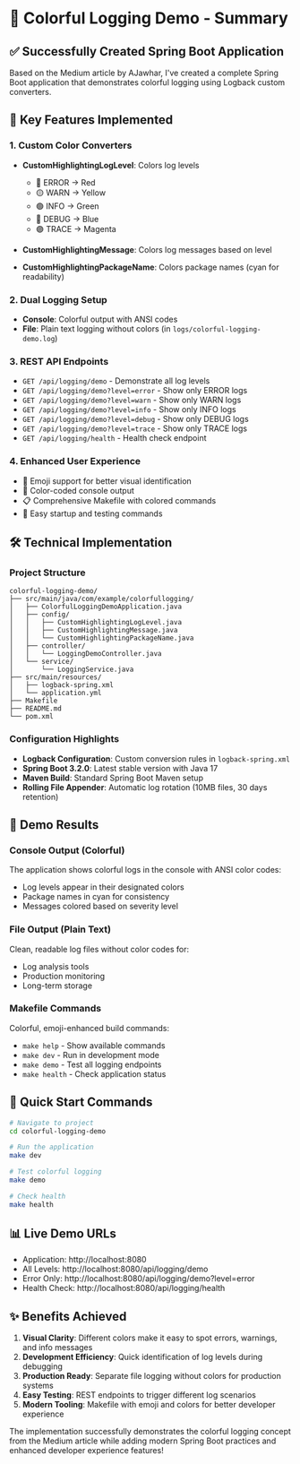 # 🎨 Colorful Logging Demo - Summary

## ✅ Successfully Created Spring Boot Application

Based on the Medium article by AJawhar, I've created a complete Spring Boot application that demonstrates colorful logging using Logback custom converters.

## 🌈 Key Features Implemented

### 1. **Custom Color Converters**
- **CustomHighlightingLogLevel**: Colors log levels
  - 🔴 ERROR → Red
  - 🟡 WARN → Yellow  
  - 🟢 INFO → Green
  - 🔵 DEBUG → Blue
  - 🟣 TRACE → Magenta

- **CustomHighlightingMessage**: Colors log messages based on level
- **CustomHighlightingPackageName**: Colors package names (cyan for readability)

### 2. **Dual Logging Setup**
- **Console**: Colorful output with ANSI codes
- **File**: Plain text logging without colors (in `logs/colorful-logging-demo.log`)

### 3. **REST API Endpoints**
- `GET /api/logging/demo` - Demonstrate all log levels
- `GET /api/logging/demo?level=error` - Show only ERROR logs
- `GET /api/logging/demo?level=warn` - Show only WARN logs  
- `GET /api/logging/demo?level=info` - Show only INFO logs
- `GET /api/logging/demo?level=debug` - Show only DEBUG logs
- `GET /api/logging/demo?level=trace` - Show only TRACE logs
- `GET /api/logging/health` - Health check endpoint

### 4. **Enhanced User Experience**
- 🎯 Emoji support for better visual identification
- 🎨 Color-coded console output
- 📋 Comprehensive Makefile with colored commands
- 🚀 Easy startup and testing commands

## 🛠️ Technical Implementation

### Project Structure
```
colorful-logging-demo/
├── src/main/java/com/example/colorfullogging/
│   ├── ColorfulLoggingDemoApplication.java
│   ├── config/
│   │   ├── CustomHighlightingLogLevel.java
│   │   ├── CustomHighlightingMessage.java
│   │   └── CustomHighlightingPackageName.java
│   ├── controller/
│   │   └── LoggingDemoController.java
│   └── service/
│       └── LoggingService.java
├── src/main/resources/
│   ├── logback-spring.xml
│   └── application.yml
├── Makefile
├── README.md
└── pom.xml
```

### Configuration Highlights
- **Logback Configuration**: Custom conversion rules in `logback-spring.xml`
- **Spring Boot 3.2.0**: Latest stable version with Java 17
- **Maven Build**: Standard Spring Boot Maven setup
- **Rolling File Appender**: Automatic log rotation (10MB files, 30 days retention)

## 🎯 Demo Results

### Console Output (Colorful)
The application shows colorful logs in the console with ANSI color codes:
- Log levels appear in their designated colors
- Package names in cyan for consistency
- Messages colored based on severity level

### File Output (Plain Text)
Clean, readable log files without color codes for:
- Log analysis tools
- Production monitoring
- Long-term storage

### Makefile Commands
Colorful, emoji-enhanced build commands:
- `make help` - Show available commands
- `make dev` - Run in development mode
- `make demo` - Test all logging endpoints
- `make health` - Check application status

## 🚀 Quick Start Commands

```bash
# Navigate to project
cd colorful-logging-demo

# Run the application
make dev

# Test colorful logging
make demo

# Check health
make health
```

## 📊 Live Demo URLs
- Application: http://localhost:8080
- All Levels: http://localhost:8080/api/logging/demo
- Error Only: http://localhost:8080/api/logging/demo?level=error
- Health Check: http://localhost:8080/api/logging/health

## ✨ Benefits Achieved

1. **Visual Clarity**: Different colors make it easy to spot errors, warnings, and info messages
2. **Development Efficiency**: Quick identification of log levels during debugging
3. **Production Ready**: Separate file logging without colors for production systems
4. **Easy Testing**: REST endpoints to trigger different log scenarios
5. **Modern Tooling**: Makefile with emoji and colors for better developer experience

The implementation successfully demonstrates the colorful logging concept from the Medium article while adding modern Spring Boot practices and enhanced developer experience features!
